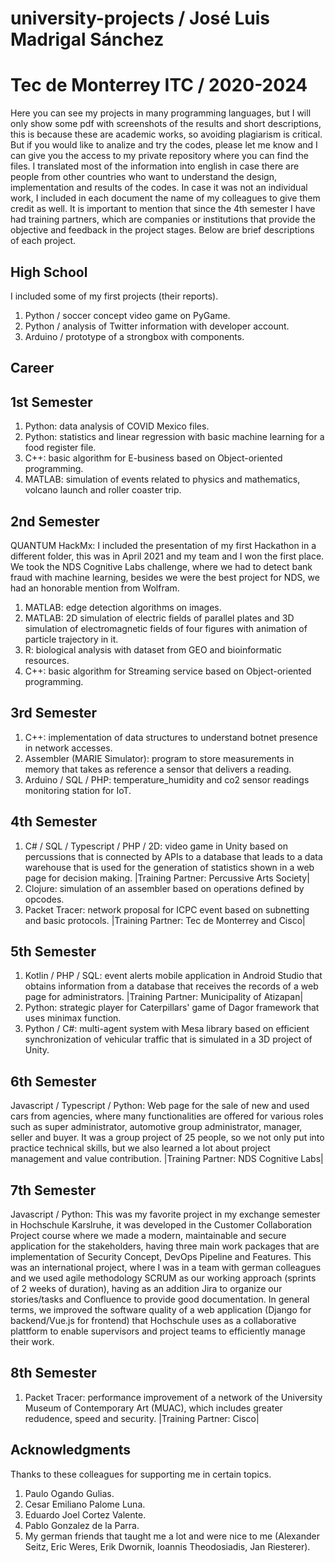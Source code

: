 # university-projects / José Luis Madrigal Sánchez
# Tec de Monterrey ITC / 2020-2024
Here you can see my projects in many programming languages, but I will only show some pdf with screenshots of the results and short descriptions, this is because these are academic works, so avoiding plagiarism is critical. But if you would like to analize and try the codes, please let me know and I can give you the access to my private repository where you can find the files. I translated most of the information into english in case there are people from other countries who want to understand the design, implementation and results of the codes. In case it was not an individual work, I included in each document the name of my colleagues to give them credit as well. It is important to mention that since the 4th semester I have had training partners, which are companies or institutions that provide the objective and feedback in the project stages. Below are brief descriptions of each project.

## High School

I included some of my first projects (their reports).
1. Python / soccer concept video game on PyGame.
2. Python / analysis of Twitter information with developer account.
3. Arduino / prototype of a strongbox with components.

## Career

## 1st Semester

1. Python: data analysis of COVID Mexico files.
2. Python: statistics and linear regression with basic machine learning for a food register file.
3. C++: basic algorithm for E-business based on Object-oriented programming.
4. MATLAB: simulation of events related to physics and mathematics, volcano launch and roller coaster trip.

## 2nd Semester

QUANTUM HackMx: I included the presentation of my first Hackathon in a different folder, this was in April 2021 and my team and I won the first place. We took the NDS Cognitive Labs challenge, where we had to detect bank fraud with machine learning, besides we were the best project for NDS, we had an honorable mention from Wolfram.
1. MATLAB: edge detection algorithms on images.
2. MATLAB: 2D simulation of electric fields of parallel plates and 3D simulation of electromagnetic fields of four figures with animation of particle trajectory in it.
3. R: biological analysis with dataset from GEO and bioinformatic resources.
5. C++: basic algorithm for Streaming service based on Object-oriented programming.

## 3rd Semester

1. C++: implementation of data structures to understand botnet presence in network accesses.
2. Assembler (MARIE Simulator): program to store measurements in memory that takes as reference a sensor that delivers a reading.
3. Arduino / SQL / PHP: temperature_humidity and co2 sensor readings monitoring station for IoT.

## 4th Semester
1. C# / SQL / Typescript / PHP / 2D: video game in Unity based on percussions that is connected by APIs to a database that leads to a data warehouse that is used for the generation of statistics shown in a web page for decision making. |Training Partner: Percussive Arts Society|
2. Clojure: simulation of an assembler based on operations defined by opcodes.
3. Packet Tracer: network proposal for ICPC event based on subnetting and basic protocols. |Training Partner: Tec de Monterrey and Cisco|

## 5th Semester
1. Kotlin / PHP / SQL: event alerts mobile application in Android Studio that obtains information from a database that receives the records of a web page for administrators. |Training Partner: Municipality of Atizapan|
2. Python: strategic player for Caterpillars' game of Dagor framework that uses minimax function.
3. Python / C#: multi-agent system with Mesa library based on efficient synchronization of vehicular traffic that is simulated in a 3D project of Unity.

## 6th Semester
Javascript / Typescript / Python: Web page for the sale of new and used cars from agencies, where many functionalities are offered for various roles such as super administrator, automotive group administrator, manager, seller and buyer. It was a group project of 25 people, so we not only put into practice technical skills, but we also learned a lot about project management and value contribution. |Training Partner: NDS Cognitive Labs|

## 7th Semester
Javascript / Python: This was my favorite project in my exchange semester in Hochschule Karslruhe, it was developed in the Customer Collaboration Project course where we made a modern, maintainable and secure application for the stakeholders, having three main work packages that are implementation of Security Concept, DevOps Pipeline and Features. This was an international project, where I was in a team with german colleagues and we used agile methodology SCRUM as our working approach (sprints of 2 weeks of duration), having as an addition Jira to organize our stories/tasks and Confluence to provide good documentation. In general terms, we improved the software quality of a web application (Django for backend/Vue.js for frontend) that Hochschule uses as a collaborative plattform to enable supervisors and project teams to efficiently manage their work.

## 8th Semester
1. Packet Tracer: performance improvement of a network of the University Museum of Contemporary Art (MUAC), which includes greater redudence, speed and security. |Training Partner: Cisco|

## Acknowledgments

Thanks to these colleagues for supporting me in certain topics.
1. Paulo Ogando Gulias.
2. Cesar Emiliano Palome Luna.
3. Eduardo Joel Cortez Valente.
4. Pablo Gonzalez de la Parra.
5. My german friends that taught me a lot and were nice to me (Alexander Seitz, Eric Weres, Erik Dwornik, Ioannis Theodosiadis, Jan Riesterer).
